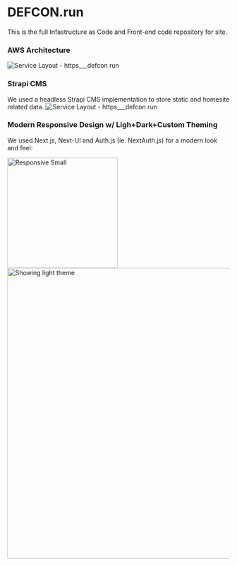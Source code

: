 # DEFCON.run
This is the full Infastructure as Code and Front-end code repository for site.

### AWS Architecture
![Service Layout - https___defcon run](https://github.com/user-attachments/assets/826c9d78-14a4-478a-86e8-47e8916373cc)

### Strapi CMS
We used a headless Strapi CMS implementation to store static and homesite related data.
![Service Layout - https___defcon run](https://github.com/user-attachments/assets/7af89cf1-e70e-432f-8b2a-058c14670fa6)


### Modern Responsive Design w/ Ligh+Dark+Custom Theming
We used Next.js, Next-UI and Auth.js (ie. NextAuth.js) for a modern look and feel:

<img width="250" alt="Responsive Small" src="https://github.com/user-attachments/assets/16528a4d-60a9-455a-b274-72250feb2d78">
<img width="659" alt="Showing light theme" src="https://github.com/user-attachments/assets/e393336e-4a38-4f63-a2f2-7fcaa0ef6eb0">
